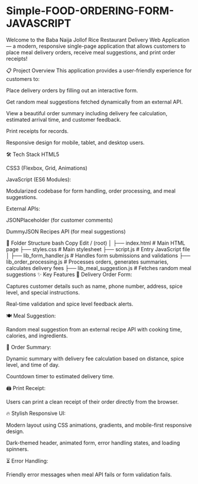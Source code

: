 # Simple-FOOD-ORDERING-FORM-JAVASCRIPT
Welcome to the Baba Naija Jollof Rice Restaurant Delivery Web Application — a modern, responsive single-page application that allows customers to place meal delivery orders, receive meal suggestions, and print order receipts!

📋 Project Overview
This application provides a user-friendly experience for customers to:

Place delivery orders by filling out an interactive form.

Get random meal suggestions fetched dynamically from an external API.

View a beautiful order summary including delivery fee calculation, estimated arrival time, and customer feedback.

Print receipts for records.

Responsive design for mobile, tablet, and desktop users.

🛠️ Tech Stack
HTML5

CSS3 (Flexbox, Grid, Animations)

JavaScript (ES6 Modules):

Modularized codebase for form handling, order processing, and meal suggestions.

External APIs:

JSONPlaceholder (for customer comments)

DummyJSON Recipes API (for meal suggestions)

📁 Folder Structure
bash
Copy
Edit
/ (root)
│
├── index.html                  # Main HTML page
├── styles.css                  # Main stylesheet
├── script.js                   # Entry JavaScript file
│
├── lib_form_handler.js         # Handles form submissions and validations
├── lib_order_processing.js     # Processes orders, generates summaries, calculates delivery fees
├── lib_meal_suggestion.js      # Fetches random meal suggestions
✨ Key Features
📄 Delivery Order Form:

Captures customer details such as name, phone number, address, spice level, and special instructions.

Real-time validation and spice level feedback alerts.

🍽️ Meal Suggestion:

Random meal suggestion from an external recipe API with cooking time, calories, and ingredients.

📑 Order Summary:

Dynamic summary with delivery fee calculation based on distance, spice level, and time of day.

Countdown timer to estimated delivery time.

🖨️ Print Receipt:

Users can print a clean receipt of their order directly from the browser.

🔥 Stylish Responsive UI:

Modern layout using CSS animations, gradients, and mobile-first responsive design.

Dark-themed header, animated form, error handling states, and loading spinners.

⏳ Error Handling:

Friendly error messages when meal API fails or form validation fails.
